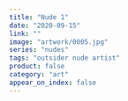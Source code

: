 ```yaml
---
title: "Nude 1"
date: "2020-09-15"
link: ""
image: "artwork/0005.jpg"
series: "nudes"
tags: "outsider nude artist"
product: false
category: "art"
appear_on_index: false
---
```

